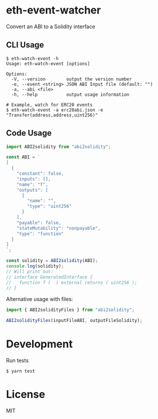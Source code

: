 # eth-event-watcher

Convert an ABI to a Solidity interface

## CLI Usage

```shell
$ eth-watch-event -h
Usage: eth-watch-event [options]

Options:
  -V, --version        output the version number
  -e, --event <string> JSON ABI Input file (default: "")
  -a, --abi <file>
  -h, --help           output usage information

# Example, watch for ERC20 events
$ eth-watch-event -a erc20abi.json -e "Transfer(address,address,uint256)"
```

## Code Usage

```js
import ABI2solidity from "abi2solidity";

const ABI = `
[
  {
    "constant": false,
    "inputs": [],
    "name": "f",
    "outputs": [
      {
        "name": "",
        "type": "uint256"
      }
    ],
    "payable": false,
    "stateMutability": "nonpayable",
    "type": "function"
  }
]
`;

const solidity = ABI2solidity(ABI);
console.log(solidity);
// Will print out:
// interface GeneratedInterface {
//   function f (  ) external returns ( uint256 );
// }
```

Alternative usage with files:

```js
import { ABI2solidityFiles } from "abi2solidity";

ABI2solidityFiles(inputFileABI, outputFileSolidity);
```

# Development

Run tests

```shell
$ yarn test
```

# License

MIT
